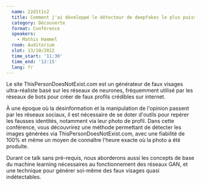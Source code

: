 ```yaml
---
  name: 22d1t1s2
  title: Comment j'ai développé le détecteur de deepfakes le plus puissant du monde pour 100€
  category: Découverte
  format: Conférence
  speakers: 
    - Mathis Hammel
  room: Auditorium
  slot: 13/10/2022
  time_start: '11:30'
  time_end: '12:15'
  lang: fr
---
```

Le site ThisPersonDoesNotExist.com est un générateur de faux visages ultra-réaliste basé sur les réseaux de neurones, fréquemment utilisé par les réseaux de bots pour créer de faux profils crédibles sur internet.

À une époque où la désinformation et la manipulation de l'opinion passent par les réseaux sociaux, il est nécessaire de se doter d'outils pour repérer les fausses identités, notamment via leur photo de profil. Dans cette conférence, vous découvrirez une méthode permettant de détecter les images générées via ThisPersonDoesNotExist.com, avec une fiabilité de 100% et même un moyen de connaître l'heure exacte où la photo a été produite.

Durant ce talk sans pré-requis, nous aborderons aussi les concepts de base du machine learning nécessaires au fonctionnement des réseaux GAN, et une technique pour générer soi-même des faux visages quasi indétectables.

